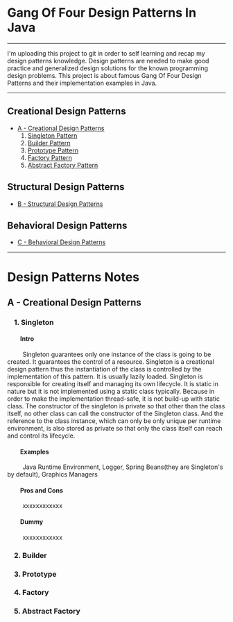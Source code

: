 # Gang Of Four Design Patterns In Java

*******
I'm uploading this project to git in order to self learning and recap my design patterns knowledge. Design patterns are needed to make good practice and generalized design solutions for the known programming design problems. This project is about famous Gang Of Four Design Patterns and their implementation examples in Java.
*******

## Creational Design Patterns

* [A - Creational Design Patterns](src/gof_design_patterns_a_creational)
	1. [Singleton Pattern](src/gof_design_patterns_a_creational/p01_singleton/dum1.java)
	2. [Builder Pattern](src/gof_design_patterns_a_creational/p02_builder/dum2.java)
	3. [Prototype Pattern](src/gof_design_patterns_a_creational/p03_prototype/dum3.java)
	4. [Factory Pattern](src/gof_design_patterns_a_creational/p04_factory/dum4.java)
	5. [Abstract Factory Pattern](src/gof_design_patterns_a_creational/p05_abstract_factory/dum5.java)

## Structural Design Patterns

* [B - Structural Design Patterns](src/gof_design_patterns_b_structural/dummy2.java)

## Behavioral Design Patterns

* [C - Behavioral Design Patterns](src/gof_design_patterns_c_behavioral/dummy3.java)

*******

# Design Patterns Notes

## A - Creational Design Patterns

### &nbsp;&nbsp;&nbsp;&nbsp;1. Singleton

#### &nbsp;&nbsp;&nbsp;&nbsp;&nbsp;&nbsp;&nbsp;&nbsp;&nbsp;Intro
&nbsp;&nbsp;&nbsp;&nbsp;&nbsp;&nbsp;&nbsp;&nbsp;&nbsp;Singleton guarantees only one instance of the class is going to be created. It guarantees the control of a resource. Singleton is a creational design pattern thus the instantiation of the class is controlled by the implementation of this pattern. It is usually lazily loaded. Singleton is responsible for creating itself and managing its own lifecycle. It is static in nature but it is not implemented using a static class typically. Because in order to make the implementation thread-safe, it is not build-up with static class. The constructor of the singleton is private so that other than the class itself, no other class can call the constructor of the Singleton class. And the reference to the class instance, which can only be only unique per runtime environment, is also stored as private so that only the class itself can reach and control its lifecycle.

#### &nbsp;&nbsp;&nbsp;&nbsp;&nbsp;&nbsp;&nbsp;&nbsp;&nbsp;Examples
&nbsp;&nbsp;&nbsp;&nbsp;&nbsp;&nbsp;&nbsp;&nbsp;&nbsp;Java Runtime Environment, Logger, Spring Beans(they are Singleton's by default), Graphics Managers


#### &nbsp;&nbsp;&nbsp;&nbsp;&nbsp;&nbsp;&nbsp;&nbsp;&nbsp;Pros and Cons
&nbsp;&nbsp;&nbsp;&nbsp;&nbsp;&nbsp;&nbsp;&nbsp;&nbsp;xxxxxxxxxxxx

#### &nbsp;&nbsp;&nbsp;&nbsp;&nbsp;&nbsp;&nbsp;&nbsp;&nbsp;Dummy
&nbsp;&nbsp;&nbsp;&nbsp;&nbsp;&nbsp;&nbsp;&nbsp;&nbsp;xxxxxxxxxxxx

### &nbsp;&nbsp;&nbsp;&nbsp;2. Builder

### &nbsp;&nbsp;&nbsp;&nbsp;3. Prototype

### &nbsp;&nbsp;&nbsp;&nbsp;4. Factory

### &nbsp;&nbsp;&nbsp;&nbsp;5. Abstract Factory